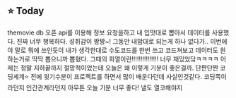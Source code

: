 ⭐️ Today
----------------------------
themovie db 오픈 api를 이용해 정보 요청을하고 내 입맛대로 뽑아서 데이터를 사용했다. 
진짜 너무 행복하다. 성취감이 짱짱~! 그동안 내맘대로 되는게 하나 없다가.. 이번에야 말로 
뭐에 쓰인듯이 내가 생각한대로 수도코드를 한번 쓰고 코드쳐보고 데이터도 원하는거로 딱딱 뽑으니까 뽑혔다. 그때의 희열이란!!!!!!!!!!!!!!!
너무 재밌었닼ㅋㅋㅋㅋ
어제는 정말 지하끝까지 절망적이었는데 오늘은 왜 이렇게 기분이 좋은걸까. 단짠단짠 코딩세계⭐
전에 윗기수분이 프로젝트를 하면서 많이 배운다던데 사실인것같다. 코딩쪽이라던지 인간관계라던지
아무튼 오늘 기분 너무 좋다! 
낼도 열코해야지
